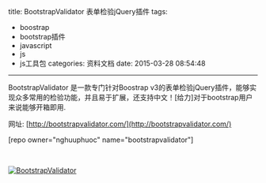 title: BootstrapValidator 表单检验jQuery插件
tags:
  - boostrap
  - bootstrap插件
  - javascript
  - js
  - js工具包
categories: 资料文档
date: 2015-03-28 08:54:48
---

<!--StartFragment-->BootstrapValidator 是一款专门针对Boostrap v3的表单检验jQuery插件，能够实现众多常用的检验功能，并且易于扩展，还支持中文！[给力]对于bootstrap用户来说能够开箱即用.<!--EndFragment-->

网址: [http://bootstrapvalidator.com/](http://bootstrapvalidator.com/)

[repo owner="nghuuphuoc" name="bootstrapvalidator"]

&nbsp;

[![BootstrapValidator](http://coderzhaopeng-wordpress.stor.sinaapp.com/uploads/2014/09/BootstrapValidator.jpg)](http://coderzhaopeng-wordpress.stor.sinaapp.com/uploads/2014/09/BootstrapValidator.jpg)
